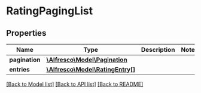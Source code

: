 # RatingPagingList

## Properties
Name | Type | Description | Notes
------------ | ------------- | ------------- | -------------
**pagination** | [**\Alfresco\Model\Pagination**](Pagination.md) |  | 
**entries** | [**\Alfresco\Model\RatingEntry[]**](RatingEntry.md) |  | 

[[Back to Model list]](../README.md#documentation-for-models) [[Back to API list]](../README.md#documentation-for-api-endpoints) [[Back to README]](../README.md)


